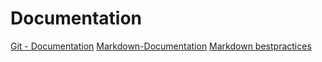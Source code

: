 # Documentation
[Git - Documentation](https://git-scm.com/doc)
[Markdown-Documentation](https://guides.github.com/features/mastering-markdown)
[Markdown bestpractices](https://www.markdownguide.org/basic-syntax/)



